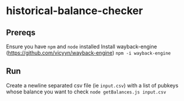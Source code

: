 # historical-balance-checker

## Prereqs

Ensure you have `npm` and `node` installed
Install wayback-engine (https://github.com/vicyyn/wayback-engine)
`npm -i wayback-engine`

## Run

Create a newline separated csv file (ie `input.csv`) with a list of pubkeys whose balance you want to check
`node getBalances.js input.csv`
